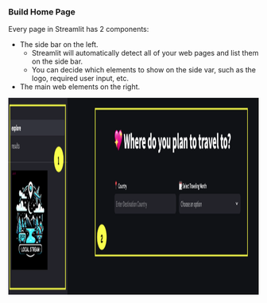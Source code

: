 ### Build Home Page

Every page in Streamlit has 2 components:
* The side bar on the left. 
  * Streamlit will automatically detect all of your web pages and list them on the side bar.
  * You can decide which elements to show on the side var, such as the logo, required user input, etc.
* The main web elements on the right.

<img src="https://github.com/lady-h-world/My_Garden/blob/main/images/Secret_Guest_images/local_stream_interface1.png" width="1397" height="396" />
